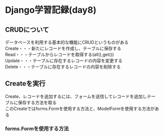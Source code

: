 # Django学習記録(day8)
## CRUDについて
データベースを利用する基本的な機能にCRUDというものがある  
Create・・・新たにレコードを作成し、テーブルに保存する  
Read・・・テーブルからレコードを取得する(all(),get())  
Update・・・テーブルに存在するレコードの内容を変更する  
Delete・・・テーブルに存在するレコードの内容を削除する  

## Createを実行
Create、レコードを追加するには、フォームを送信してレコードを追加しテーブルに保存する方法を取る    
このCreateではforms.Formを使用する方法と、ModelFormを使用する方法がある  

### forms.Formを使用する方法
